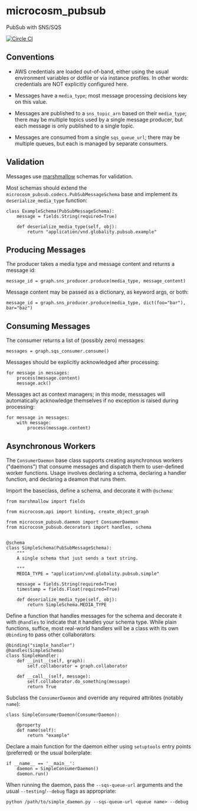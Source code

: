 # microcosm_pubsub

PubSub with SNS/SQS

[![Circle CI](https://circleci.com/gh/globality-corp/microcosm-pubsub/tree/develop.svg?style=svg)](https://circleci.com/gh/globality-corp/microcosm-pubsub/tree/develop)


## Conventions

 -  AWS credentials are loaded out-of-band, either using the usual environment variables or dotfile
    or via instance profiles. In other words: credentials are NOT explicitly configured here.

 -  Messages have a `media_type`; most message processing decisions key on this value.

 -  Messages are published to a `sns_topic_arn` based on their `media_type`; there may be multiple topics
    used by a single message producer, but each message is only published to a single topic.

 -  Messages are consumed from a single `sqs_queue_url`; there may be multiple queues, but each is managed
    by separate consumers.


## Validation

Messages use [marshmallow](http://marshmallow.readthedocs.org/en/latest/index.html) schemas for validation.

Most schemas should extend the `microcosm_pubsub.codecs.PubSubMessageSchema` base and implement its
`deserialize_media_type` function:

    class ExampleSchema(PubSubMessageSchema):
        message = fields.String(required=True)

        def deserialize_media_type(self, obj):
            return "application/vnd.globality.pubsub.example"


## Producing Messages

The producer takes a media type and message content and returns a message id:

    message_id = graph.sns_producer.produce(media_type, message_content)

Message content may be passed as a dictionary, as keyword args, or both:

    message_id = graph.sns_producer.produce(media_type, dict(foo="bar"), bar="baz")


## Consuming Messages

The consumer returns a list of (possibly zero) messages:

    messages = graph.sqs_consumer.consume()

Messages should be explicitly acknowledged after processing:

    for message in messages:
        process(message.content)
        message.ack()

Messages act as context managers; in this mode, messsages will automatically acknowledge themselves if
no exception is raised during processing:

    for message in messages:
        with message:
            process(message.content)


## Asynchronous Workers

The `ConsumerDaemon` base class supports creating asynchronous workers ("daemons") that consume
messages and dispatch them to user-defined worker functions. Usage involves declaring a schema,
declaring a handler function, and declaring a deamon that runs them.


Import the baseclass, define a schema, and decorate it with `@schema`:

    from marshmallow import fields

    from microcosm.api import binding, create_object_graph

    from microcosm_pubsub.daemon import ConsumerDaemon
    from microcosm_pubsub.decorators import handles, schema


    @schema
    class SimpleSchema(PubSubMessageSchema):
        """
        A single schema that just sends a text string.

        """
        MEDIA_TYPE = "application/vnd.globality.pubsub.simple"

        message = fields.String(required=True)
        timestamp = fields.Float(required=True)

        def deserialize_media_type(self, obj):
            return SimpleSchema.MEDIA_TYPE

Define a function that handles messages for the schema and decorate it with `@handles` to
indicate that it handles your schema type. While plain functions, suffice, most real-world
handlers will be a class with its own `@binding` to pass other collaborators:

    @binding("simple_handler")
    @handles(SimpleSchema)
    class SimpleHandler:
        def __init__(self, graph):
            self.collaborator = graph.collaborator

        def __call__(self, message):
            self.collaborator.do_something(message)
            return True


Subclass the `ConsumerDaemon` and override any required attribtes (notably `name`):

    class SimpleConsumerDaemon(ConsumerDaemon):

        @property
        def name(self):
            return "example"


Declare a main function for the daemon either using `setuptools` entry points (preferred) or
the usual boilerplate:

    if __name__ == '__main__':
        daemon = SimpleConsumerDaemon()
        daemon.run()

When running the daemon, pass the `--sqs-queue-url` arguments and the usual `--testing`/`--debug` flags as appropriate:

    python /path/to/simple_daemon.py --sqs-queue-url <queue name> --debug
